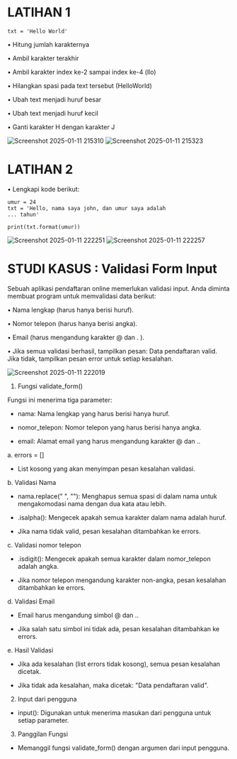 # LATIHAN 1

    txt = 'Hello World'
  
• Hitung jumlah karakternya

• Ambil karakter terakhir

• Ambil karakter index ke-2 sampai index ke-4 (llo)

• Hilangkan spasi pada text tersebut (HelloWorld)

• Ubah text menjadi huruf besar

• Ubah text menjadi huruf kecil

• Ganti karakter H dengan karakter J

![Screenshot 2025-01-11 215310](https://github.com/user-attachments/assets/d5c13b0c-c4e7-4d16-8611-6b5d91b3872c)
![Screenshot 2025-01-11 215323](https://github.com/user-attachments/assets/7c4061c3-8076-4f1f-8965-cdd69043ff4a)

# LATIHAN 2
• Lengkapi kode berikut:

    umur = 24
    txt = 'Hello, nama saya john, dan umur saya adalah
    ... tahun'

    print(txt.format(umur))

![Screenshot 2025-01-11 222251](https://github.com/user-attachments/assets/b665f9c5-6758-4f0c-92f0-d4426994bc1f)
![Screenshot 2025-01-11 222257](https://github.com/user-attachments/assets/f95727bd-6c24-4710-abe1-b7dadda3ee41)

# STUDI KASUS : Validasi Form Input
Sebuah aplikasi pendaftaran online memerlukan validasi input. Anda
diminta membuat program untuk memvalidasi data berikut:

• Nama lengkap (harus hanya berisi huruf).

• Nomor telepon (harus hanya berisi angka).

• Email (harus mengandung karakter @ dan . ).

• Jika semua validasi berhasil, tampilkan pesan: Data pendaftaran
valid. Jika tidak, tampilkan pesan error untuk setiap kesalahan.

![Screenshot 2025-01-11 222019](https://github.com/user-attachments/assets/87e16306-bfb8-473d-b1b1-c89bd324e00d)

1. Fungsi validate_form()
   
Fungsi ini menerima tiga parameter:

- nama: Nama lengkap yang harus berisi hanya huruf.

- nomor_telepon: Nomor telepon yang harus berisi hanya angka.

- email: Alamat email yang harus mengandung karakter @ dan ..

a.     errors = []

- List kosong yang akan menyimpan pesan kesalahan validasi.

b. Validasi Nama

-  nama.replace(" ", ""): Menghapus semua spasi di dalam nama untuk mengakomodasi nama dengan dua 
   kata atau lebih.
  
-  .isalpha(): Mengecek apakah semua karakter dalam nama adalah huruf.
  
- Jika nama tidak valid, pesan kesalahan ditambahkan ke errors.

c. Validasi nomor telepon

- .isdigit(): Mengecek apakah semua karakter dalam nomor_telepon adalah angka.
  
- Jika nomor telepon mengandung karakter non-angka, pesan kesalahan ditambahkan ke errors.

d. Validasi Email

- Email harus mengandung simbol @ dan ..
  
- Jika salah satu simbol ini tidak ada, pesan kesalahan ditambahkan ke errors.

e. Hasil Validasi

- Jika ada kesalahan (list errors tidak kosong), semua pesan kesalahan dicetak.
  
- Jika tidak ada kesalahan, maka dicetak: "Data pendaftaran valid".

2. Input dari pengguna

- input(): Digunakan untuk menerima masukan dari pengguna untuk setiap parameter.

3. Panggilan Fungsi

- Memanggil fungsi validate_form() dengan argumen dari input pengguna.












